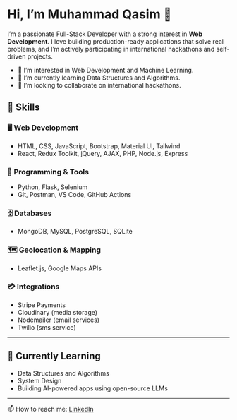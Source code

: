 # Hi, I’m Muhammad Qasim 👋

I’m a passionate Full-Stack Developer with a strong interest in **Web Development**. I love building production-ready applications that solve real problems, and I’m actively participating in international hackathons and self-driven projects.

- 👀 I’m interested in Web Development and Machine Learning.
- 🌱 I’m currently learning Data Structures and Algorithms.
- 💞️ I’m looking to collaborate on international hackathons.

## 🚀 Skills

### 🖥️ Web Development
- HTML, CSS, JavaScript, Bootstrap, Material UI, Tailwind  
- React, Redux Toolkit, jQuery, AJAX, PHP, Node.js, Express

### 🧠 Programming & Tools
- Python, Flask, Selenium  
- Git, Postman, VS Code, GitHub Actions

### 🗄️ Databases
- MongoDB, MySQL, PostgreSQL, SQLite

### 🗺️ Geolocation & Mapping
- Leaflet.js, Google Maps APIs

### 💳 Integrations
- Stripe Payments  
- Cloudinary (media storage)  
- Nodemailer (email services)
- Twilio (sms service)

---

## 🌱 Currently Learning
- Data Structures and Algorithms  
- System Design  
- Building AI-powered apps using open-source LLMs

---

📫 How to reach me: [LinkedIn](https://www.linkedin.com/in/muhammad-qasim-664613139/)


<!---
Qasim-Gill/Qasim-Gill is a ✨ special ✨ repository because its `README.md` (this file) appears on your GitHub profile.
You can click the Preview link to take a look at your changes.
--->

